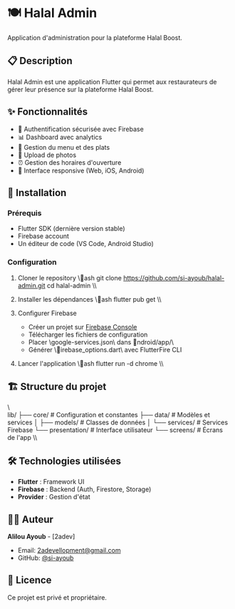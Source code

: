 ﻿# 🍽️ Halal Admin

Application d'administration pour la plateforme Halal Boost.

## 📋 Description

Halal Admin est une application Flutter qui permet aux restaurateurs de gérer leur présence sur la plateforme Halal Boost.

## ✨ Fonctionnalités

- 🔐 Authentification sécurisée avec Firebase
- 📊 Dashboard avec analytics
- 🍕 Gestion du menu et des plats
- 📸 Upload de photos
- ⏰ Gestion des horaires d'ouverture
- 📱 Interface responsive (Web, iOS, Android)

## 🚀 Installation

### Prérequis
- Flutter SDK (dernière version stable)
- Firebase account
- Un éditeur de code (VS Code, Android Studio)

### Configuration

1. Cloner le repository
\\\ash
git clone https://github.com/si-ayoub/halal-admin.git
cd halal-admin
\\\

2. Installer les dépendances
\\\ash
flutter pub get
\\\

3. Configurer Firebase
   - Créer un projet sur [Firebase Console](https://console.firebase.google.com)
   - Télécharger les fichiers de configuration
   - Placer \google-services.json\ dans \ndroid/app/\
   - Générer \irebase_options.dart\ avec FlutterFire CLI

4. Lancer l'application
\\\ash
flutter run -d chrome
\\\

## 🏗️ Structure du projet

\\\
lib/
├── core/              # Configuration et constantes
├── data/              # Modèles et services
│   ├── models/        # Classes de données
│   └── services/      # Services Firebase
└── presentation/      # Interface utilisateur
    └── screens/       # Écrans de l'app
\\\

## 🛠️ Technologies utilisées

- **Flutter** : Framework UI
- **Firebase** : Backend (Auth, Firestore, Storage)
- **Provider** : Gestion d'état

## 👨‍💻 Auteur

**Alilou Ayoub** - [2adev]
- Email: 2adevellopment@gmail.com
- GitHub: [@si-ayoub](https://github.com/si-ayoub)

## 📄 Licence

Ce projet est privé et propriétaire.
